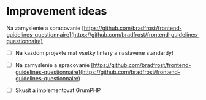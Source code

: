 # Improvement ideas

Na zamyslenie a spracovanie [https://github.com/bradfrost/frontend-guidelines-questionnaire](https://github.com/bradfrost/frontend-guidelines-questionnaire)

* [ ] Na kazdom projekte mat vsetky lintery a nastavene standardy!
* [ ] Na zamyslenie a spracovanie [https://github.com/bradfrost/frontend-guidelines-questionnaire](https://github.com/bradfrost/frontend-guidelines-questionnaire)
* [ ] Skusit a implementovat GrumPHP



